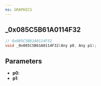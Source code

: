 ```yaml
---
ns: GRAPHICS
---
```

## _0x085C5B61A0114F32

```c
// 0x085C5B61A0114F32
void _0x085C5B61A0114F32(Any p0, Any p1);
```

## Parameters
* **p0**:
* **p1**:

